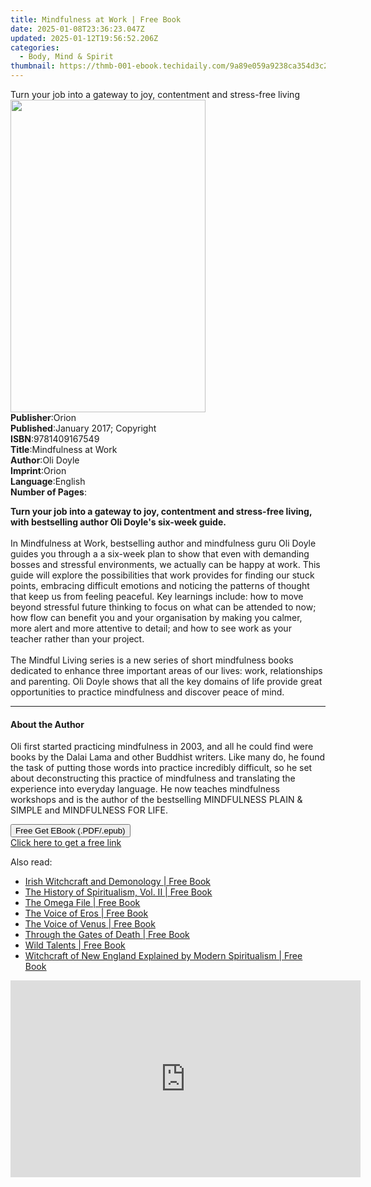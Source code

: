 ```yaml
---
title: Mindfulness at Work | Free Book
date: 2025-01-08T23:36:23.047Z
updated: 2025-01-12T19:56:52.206Z
categories:
  - Body, Mind & Spirit
thumbnail: https://thmb-001-ebook.techidaily.com/9a89e059a9238ca354d3c24ec7640ffafecf2c01f9aac50e1a2d8daa4dbb544e.jpg
---
```

<main id="book-container">
  <div class="flex flex-col">
    <div class="book-brief flex-1 py-6 px-4 sm:p-6 md:py-10 md:px-8">
      <!-- brief-->
      <div class="book-brief-main">
        Turn your job into a gateway to joy, contentment and stress-free living
      </div>
    </div>
    <div
      class="book-meta-info flex-1 grid gap-4 col-start-1 col-end-3 row-start-1 sm:mb-6 sm:grid-cols-4 lg:gap-6 lg:col-start-2 lg:row-end-6 lg:row-span-6 lg:mb-0"
    >
      <div
        class="book-meta-info-left place-content-center mt-4 p-4 text-sm leading-6 col-start-2 col-span-2 dark:text-slate-400"
      >
        <img
          class="w-full h-500 object-cover rounded-lg sm:h-255 sm:col-span-2 lg:col-span-full"
          src="https://img-001-ebook.techidaily.com/4256184421d2b3a739156d9a76248d0e6a45783e73e650422e30ea8f9aa92089.jpg"
          alt=""
          width="312"
          height="500"
        />
      </div>
      <div
        class="book-meta-info-right mt-2 col-start-1 row-start-2 col-span-3 self-center"
      >
        <!-- meta data  -->
        <div class="flex flex-col px-4 md:px-8">
          <div class="flex-1">
            <strong>Publisher</strong>:<span class="px-2">Orion</span>
          </div>
          <div class="flex-1">
            <strong>Published</strong>:<span class="px-2"
              >January 2017; Copyright</span
            >
          </div>
          <div class="flex-1">
            <strong>ISBN</strong>:<span class="px-2">9781409167549</span>
          </div>
          <div class="flex-1">
            <strong>Title</strong>:<span class="px-2">Mindfulness at Work</span>
          </div>
          <div class="flex-1">
            <strong>Author</strong>:<span class="px-2">Oli Doyle</span>
          </div>
          <div class="flex-1">
            <strong>Imprint</strong>:<span class="px-2">Orion</span>
          </div>
          <div class="flex-1">
            <strong>Language</strong>:<span class="px-2">English</span>
          </div>
          <div class="flex-1">
            <strong>Number of Pages</strong>:<span class="px-2"></span>
          </div>
        </div>
      </div>
    </div>
    <div class="book-description flex-1 py-6 px-4 sm:p-6 md:py-10 md:px-8">
      <div class="book-description-main">
        <div accordion-content="" id="description">
          <p>
            <b
              >Turn your job into a gateway to joy, contentment and stress-free
              living, with bestselling author Oli Doyle's six-week guide.</b
            ><br /><br />In Mindfulness at Work, bestselling author and
            mindfulness guru Oli Doyle guides you through a a six-week plan to
            show that even with demanding bosses and stressful environments, we
            actually can be happy at work. This guide will explore the
            possibilities that work provides for finding our stuck points,
            embracing difficult emotions and noticing the patterns of thought
            that keep us from feeling peaceful. Key learnings include: how to
            move beyond stressful future thinking to focus on what can be
            attended to now; how flow can benefit you and your organisation by
            making you calmer, more alert and more attentive to detail; and how
            to see work as your teacher rather than your project.<br /><br />The
            Mindful Living series is a new series of short mindfulness books
            dedicated to enhance three important areas of our lives: work,
            relationships and parenting. Oli Doyle shows that all the key
            domains of life provide great opportunities to practice mindfulness
            and discover peace of mind.
          </p>
        </div>
        <div class="accordion-fader"></div>
      </div>
    </div>
    <div class="book-excerpts flex-1 py-6 px-4 sm:p-6 md:py-10 md:px-8">
      <!-- excerpts-->
      <div class="book-excerpts-main">
        <hr />
        <h4 class="placeholder placeholder-heading">
          <span>About the Author</span>
        </h4>
        <p>
          Oli first started practicing mindfulness in 2003, and all he could
          find were books by the Dalai Lama and other Buddhist writers. Like
          many do, he found the task of putting those words into practice
          incredibly difficult, so he set about deconstructing this practice of
          mindfulness and translating the experience into everyday language. He
          now teaches mindfulness workshops and is the author of the bestselling
          MINDFULNESS PLAIN &amp; SIMPLE and MINDFULNESS FOR LIFE.
        </p>
      </div>
    </div>
    <div
      class="book-about-author flex-1 py-6 px-4 sm:p-6 md:py-10 md:px-8"
    ></div>
    <div class="book-free-get flex-1 py-6 px-4 sm:p-6 md:py-10 md:px-8">
      <button
        id="btn-free-get"
        class="bg-blue-500 hover:bg-blue-700 text-white font-bold py-2 px-4 rounded"
      >
        Free Get EBook (.PDF/.epub)
      </button>
      <div id="countdown-display" class="px-2 text-lg mt-2"></div>
      <a
        id="free-link"
        class="hidden bg-blue-500 hover:bg-blue-700 text-white font-bold py-2 px-4 rounded"
        href="https://www.ebooks.com/en-us/book/2616810/mindfulness-at-work/oli-doyle/"
        target="_blank"
        >Click here to get a free link</a
      >
    </div>
    <script>
      let countdownTime = 0;
      let countdownInterval = null;
      document
        .getElementById('btn-free-get')
        .addEventListener('click', startCountdown);
      function startCountdown() {
        countdownTime = new Date().getTime() + 60000 * 3;
        countdownInterval = setInterval(updateCountdown, 1000);
        document.getElementById('btn-free-get').disabled = true;
        document
          .getElementById('btn-free-get')
          .classList.add('bg-gray-500', 'cursor-not-allowed');
      }
      function updateCountdown() {
        let currentTime = new Date().getTime();
        let timeLeft = countdownTime - currentTime;
        let secondsLeft = Math.floor(timeLeft / 1000);
        document.getElementById('countdown-display').innerHTML =
          `Remaining time: ${secondsLeft} seconds.`;
        if (secondsLeft <= 0) {
          clearInterval(countdownInterval);
          document.getElementById('btn-free-get').classList.add('hidden');
          document.getElementById('free-link').classList.remove('hidden');
          document.getElementById('countdown-display').innerHTML = '';
        }
      }
    </script>
  </div>
</main>

<ins class="adsbygoogle"
      style="display:block"
      data-ad-client="ca-pub-7571918770474297"
      data-ad-slot="8358498916"
      data-ad-format="auto"
      data-full-width-responsive="true"></ins>
    

<span class="atpl-alsoreadstyle">Also read:</span>
<div><ul>
<li><a href="https://novels-ebooks.techidaily.com/211066188-9789359040059-irish-witchcraft-and-demonology/"><u>Irish Witchcraft and Demonology | Free Book</u></a></li>
<li><a href="https://novels-ebooks.techidaily.com/211066189-9789359043418-the-history-of-spiritualism-vol-ii/"><u>The History of Spiritualism, Vol. II | Free Book</u></a></li>
<li><a href="https://novels-ebooks.techidaily.com/211066228-9789359043333-the-omega-file/"><u>The Omega File | Free Book</u></a></li>
<li><a href="https://novels-ebooks.techidaily.com/211066234-9789359046501-the-voice-of-eros/"><u>The Voice of Eros | Free Book</u></a></li>
<li><a href="https://novels-ebooks.techidaily.com/211066207-9789359043692-the-voice-of-venus/"><u>The Voice of Venus | Free Book</u></a></li>
<li><a href="https://novels-ebooks.techidaily.com/211066202-9789359046563-through-the-gates-of-death/"><u>Through the Gates of Death | Free Book</u></a></li>
<li><a href="https://novels-ebooks.techidaily.com/211066183-9789359043678-wild-talents/"><u>Wild Talents | Free Book</u></a></li>
<li><a href="https://novels-ebooks.techidaily.com/211066221-9789358059939-witchcraft-of-new-england-explained-by-modern-spiritualism/"><u>Witchcraft of New England Explained by Modern Spiritualism | Free Book</u></a></li>
</ul></div>

<!-- affiliate ads begin -->
<iframe width="560" height="315" src="https://www.youtube.com/embed/Nl0Z0eth1u4?si=0eecOBNfc--51AJO" title="YouTube video player" frameborder="0" allow="accelerometer; autoplay; clipboard-write; encrypted-media; gyroscope; picture-in-picture; web-share" referrerpolicy="strict-origin-when-cross-origin" allowfullscreen></iframe>
<!-- affiliate ads end -->

